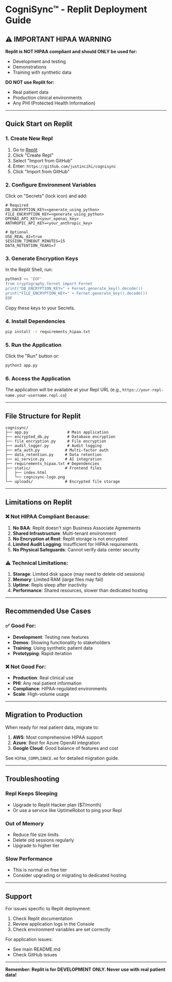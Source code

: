 # CogniSync™ - Replit Deployment Guide

## ⚠️ IMPORTANT HIPAA WARNING

**Replit is NOT HIPAA compliant and should ONLY be used for:**
- Development and testing
- Demonstrations
- Training with synthetic data

**DO NOT use Replit for:**
- Real patient data
- Production clinical environments
- Any PHI (Protected Health Information)

---

## Quick Start on Replit

### 1. Create New Repl

1. Go to [Replit](https://replit.com)
2. Click "Create Repl"
3. Select "Import from GitHub"
4. Enter: `https://github.com/justincihi/cognisync`
5. Click "Import from GitHub"

### 2. Configure Environment Variables

Click on "Secrets" (lock icon) and add:

```
# Required
DB_ENCRYPTION_KEY=<generate_using_python>
FILE_ENCRYPTION_KEY=<generate_using_python>
OPENAI_API_KEY=<your_openai_key>
ANTHROPIC_API_KEY=<your_anthropic_key>

# Optional
USE_REAL_AI=true
SESSION_TIMEOUT_MINUTES=15
DATA_RETENTION_YEARS=7
```

### 3. Generate Encryption Keys

In the Replit Shell, run:

```bash
python3 << 'EOF'
from cryptography.fernet import Fernet
print("DB_ENCRYPTION_KEY=" + Fernet.generate_key().decode())
print("FILE_ENCRYPTION_KEY=" + Fernet.generate_key().decode())
EOF
```

Copy these keys to your Secrets.

### 4. Install Dependencies

```bash
pip install -r requirements_hipaa.txt
```

### 5. Run the Application

Click the "Run" button or:

```bash
python3 app.py
```

### 6. Access the Application

The application will be available at your Repl URL (e.g., `https://your-repl-name.your-username.repl.co`)

---

## File Structure for Replit

```
cognisync/
├── app.py                 # Main application
├── encrypted_db.py        # Database encryption
├── file_encryption.py     # File encryption
├── audit_logger.py        # Audit logging
├── mfa_auth.py           # Multi-factor auth
├── data_retention.py     # Data retention
├── ai_service.py         # AI integration
├── requirements_hipaa.txt # Dependencies
├── static/               # Frontend files
│   ├── index.html
│   └── cognisync-logo.png
└── uploads/              # Encrypted file storage
```

---

## Limitations on Replit

### ❌ Not HIPAA Compliant Because:

1. **No BAA**: Replit doesn't sign Business Associate Agreements
2. **Shared Infrastructure**: Multi-tenant environment
3. **No Encryption at Rest**: Replit storage is not encrypted
4. **Limited Audit Logging**: Insufficient for HIPAA requirements
5. **No Physical Safeguards**: Cannot verify data center security

### ⚠️ Technical Limitations:

1. **Storage**: Limited disk space (may need to delete old sessions)
2. **Memory**: Limited RAM (large files may fail)
3. **Uptime**: Repls sleep after inactivity
4. **Performance**: Shared resources, slower than dedicated hosting

---

## Recommended Use Cases

### ✅ Good For:

- **Development**: Testing new features
- **Demos**: Showing functionality to stakeholders
- **Training**: Using synthetic patient data
- **Prototyping**: Rapid iteration

### ❌ Not Good For:

- **Production**: Real clinical use
- **PHI**: Any real patient information
- **Compliance**: HIPAA-regulated environments
- **Scale**: High-volume usage

---

## Migration to Production

When ready for real patient data, migrate to:

1. **AWS**: Most comprehensive HIPAA support
2. **Azure**: Best for Azure OpenAI integration
3. **Google Cloud**: Good balance of features and cost

See `HIPAA_COMPLIANCE.md` for detailed migration guide.

---

## Troubleshooting

### Repl Keeps Sleeping

- Upgrade to Replit Hacker plan ($7/month)
- Or use a service like UptimeRobot to ping your Repl

### Out of Memory

- Reduce file size limits
- Delete old sessions regularly
- Upgrade to higher tier

### Slow Performance

- This is normal on free tier
- Consider upgrading or migrating to dedicated hosting

---

## Support

For issues specific to Replit deployment:
1. Check Replit documentation
2. Review application logs in the Console
3. Check environment variables are set correctly

For application issues:
- See main README.md
- Check GitHub issues

---

**Remember: Replit is for DEVELOPMENT ONLY. Never use with real patient data!**

